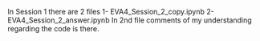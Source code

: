 In Session 1 there are 2 files
1- EVA4_Session_2_copy.ipynb
2- EVA4_Session_2_answer.ipynb
In 2nd file comments of my understanding regarding the code is there.
